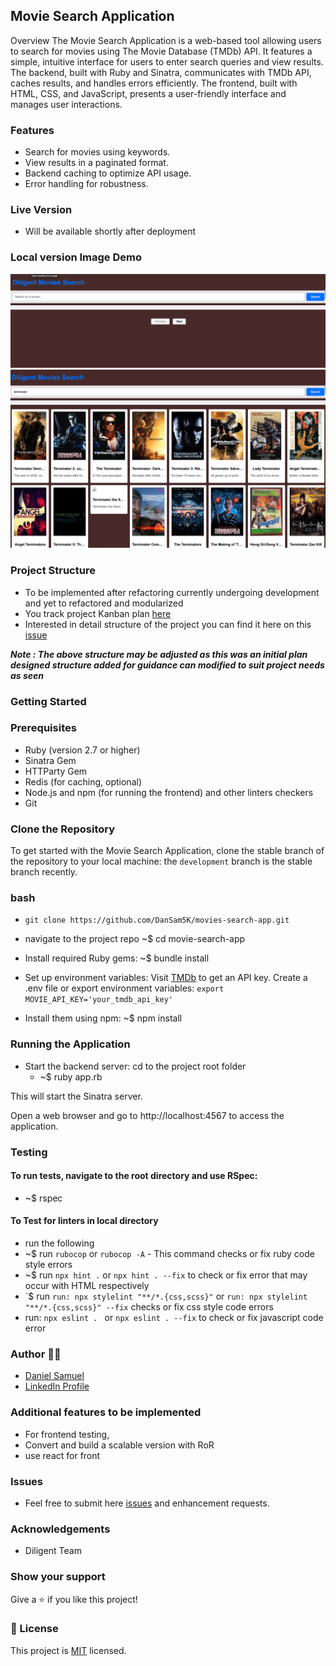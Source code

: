 
## Movie Search Application
Overview
The Movie Search Application is a web-based tool allowing users to search for movies using The Movie Database (TMDb) API. It features a simple, intuitive interface for users to enter search queries and view results. The backend, built with Ruby and Sinatra, communicates with TMDb API, caches results, and handles errors efficiently. The frontend, built with HTML, CSS, and JavaScript, presents a user-friendly interface and manages user interactions.

### Features
- Search for movies using keywords.
- View results in a paginated format.
- Backend caching to optimize API usage.
- Error handling for robustness.

### Live Version
- Will be available shortly after deployment

### Local version Image Demo

![screenshot1](./public/assets/deligentapp2.png)
![screenshot2](./public/assets/deligentapp.png)

### Project Structure
- To be implemented after refactoring currently undergoing development and yet to refactored and modularized
- You track project Kanban plan [here](https://github.com/users/DanSam5K/projects/12/views/1)
- Interested in detail structure of the project you can find it here on this [issue](https://github.com/DanSam5K/movies-search-app/issues/17)

***Note : The above structure may be adjusted as this was an initial plan designed structure added for guidance can modified to suit project needs as seen***

### Getting Started
### Prerequisites
- Ruby (version 2.7 or higher)
- Sinatra Gem
- HTTParty Gem
- Redis (for caching, optional)
- Node.js and npm (for running the frontend) and other linters checkers
- Git 

### Clone the Repository
To get started with the Movie Search Application, clone the stable branch of the repository to your local machine:
the ```development``` branch is the stable branch recently.

### bash
- ```git clone https://github.com/DanSam5K/movies-search-app.git```
- navigate to the  project repo
    ~$ cd movie-search-app
- Install required Ruby gems:
    ~$ bundle install
- Set up environment variables:
Visit [TMDb](https://www.themoviedb.org/) to get an API key.
  Create a .env file or export environment variables:
  ```export MOVIE_API_KEY='your_tmdb_api_key'```

- Install them using npm:
  ~$ npm install
### Running the Application
- Start the backend server:
cd to the project root folder
  - ~$ ruby app.rb

This will start the Sinatra server.

Open a web browser and go to http://localhost:4567 to access the application.

### Testing
#### To run tests, navigate to the root directory and use RSpec:
- ~$ rspec
#### To Test for linters in local directory
- run the following
- ~$ run ``rubocop`` or ``rubocop -A`` - This command checks or fix ruby code style errors
- ~$ run ``npx hint .`` or ``npx hint . --fix`` to check or fix error that may occur with HTML respectively
- `$ run ``run: npx stylelint "**/*.{css,scss}"`` or ``run: npx stylelint "**/*.{css,scss}" --fix``  checks or fix css style code errors
- run: ``npx eslint . `` or ``npx eslint . --fix`` to check or fix javascript code error

### Author 🧑‍💻
- [Daniel Samuel](https://dansam5k.github.io/My-Portfolio/)
- [LinkedIn Profile](https://www.linkedin.com/in/dansamuel/)

### Additional features to be implemented
- For frontend testing,
- Convert and build a scalable version with RoR
- use react for front

### Issues

- Feel free to submit here [issues](https://github.com/DanSam5K/movies-search-app/issues) and enhancement requests.

### Acknowledgements
- Diligent Team

### Show your support
Give a ⭐️ if you like this project!

### 📝 License
This project is [MIT](./LICENSE) licensed.


